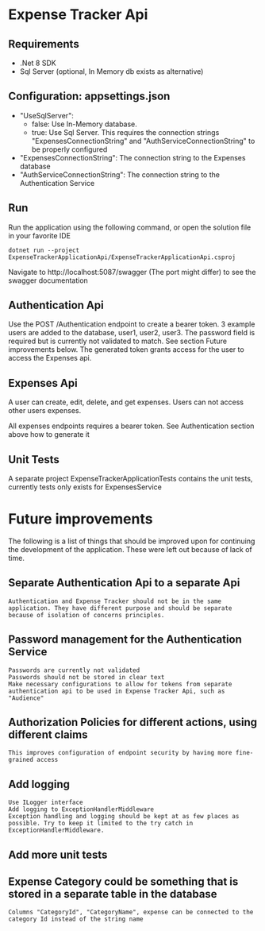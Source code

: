 ﻿# Expense Tracker Api

## Requirements
* .Net 8 SDK
* Sql Server (optional, In Memory db exists as alternative)

## Configuration: appsettings.json
* "UseSqlServer": 
	- false: Use In-Memory database. 
	- true: Use Sql Server. This requires the connection strings "ExpensesConnectionString" and "AuthServiceConnectionString" to be properly configured
* "ExpensesConnectionString": The connection string to the Expenses database
* "AuthServiceConnectionString": The connection string to the Authentication Service

## Run
Run the application using the following command, or open the solution file in your favorite IDE

	dotnet run --project ExpenseTrackerApplicationApi/ExpenseTrackerApplicationApi.csproj

Navigate to http://localhost:5087/swagger (The port might differ) to see the swagger documentation

## Authentication Api
Use the POST /Authentication endpoint to create a bearer token. 3 example users are added to the database, user1, user2, user3. The password field is required but is currently not validated to match. See section Future improvements below.
The generated token grants access for the user to access the Expenses api.

## Expenses Api
A user can create, edit, delete, and get expenses. Users can not access other users expenses.

All expenses endpoints requires a bearer token. See Authentication section above how to generate it


## Unit Tests
A separate project ExpenseTrackerApplicationTests contains the unit tests, currently tests only exists for ExpensesService





# Future improvements

The following is a list of things that should be improved upon for continuing the development of the application. These were left out because of lack of time.

## Separate Authentication Api to a separate Api 
	Authentication and Expense Tracker should not be in the same application. They have different purpose and should be separate because of isolation of concerns principles.
	
## Password management for the Authentication Service
	Passwords are currently not validated
	Passwords should not be stored in clear text
	Make necessary configurations to allow for tokens from separate authentication api to be used in Expense Tracker Api, such as "Audience"

## Authorization Policies for different actions, using different claims
	This improves configuration of endpoint security by having more fine-grained access
	
## Add logging
	Use ILogger interface
	Add logging to ExceptionHandlerMiddleware
	Exception handling and logging should be kept at as few places as possible. Try to keep it limited to the try catch in ExceptionHandlerMiddleware.

## Add more unit tests

## Expense Category could be something that is stored in a separate table in the database
	Columns "CategoryId", "CategoryName", expense can be connected to the category Id instead of the string name

